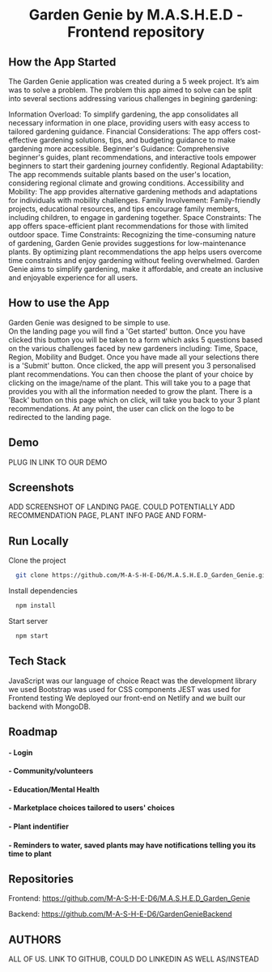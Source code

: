<h1 align="center">Garden Genie by M.A.S.H.E.D - Frontend repository</h1>


## How the App Started   
The Garden Genie application was created during a 5 week project. It’s aim was to solve a problem. 
The problem this app aimed to solve can be split into several sections addressing various challenges in begining gardening:   

Information Overload: To simplify gardening, the app consolidates all necessary information in one place, providing users with easy access to tailored gardening guidance.
Financial Considerations: The app offers cost-effective gardening solutions, tips, and budgeting guidance to make gardening more accessible.
Beginner's Guidance: Comprehensive beginner's guides, plant recommendations, and interactive tools empower beginners to start their gardening journey confidently.
Regional Adaptability: The app recommends suitable plants based on the user's location, considering regional climate and growing conditions.
Accessibility and Mobility: The app provides alternative gardening methods and adaptations for individuals with mobility challenges.
Family Involvement: Family-friendly projects, educational resources, and tips encourage family members, including children, to engage in gardening together.
Space Constraints: The app offers space-efficient plant recommendations for those with limited outdoor space.
Time Constraints: Recognizing the time-consuming nature of gardening, Garden Genie provides suggestions for low-maintenance plants. By optimizing plant recommendations the app helps users overcome time constraints and enjoy gardening without feeling overwhelmed.
Garden Genie aims to simplify gardening, make it affordable, and create an inclusive and enjoyable experience for all users.


## How to use the App
Garden Genie was designed to be simple to use.    
On the landing page you will find a 'Get started' button. Once you have clicked this button you will be taken to a form which asks 5 questions based on the various challenges faced by new gardeners including: Time, Space, Region, Mobility and Budget.
Once you have made all your selections there is a 'Submit' button. Once clicked, the app will present you 3 personalised plant recommendations. You can then choose the plant of your choice by clicking on the image/name of the plant. This will take you to a page that provides you with all the information needed to grow the plant. There is a 'Back' button on this page which on click, will take you back to your 3 plant recommendations. 
At any point, the user can click on the logo to be redirected to the landing page.

## Demo
PLUG IN LINK TO OUR DEMO

## Screenshots
ADD SCREENSHOT OF LANDING PAGE. COULD POTENTIALLY ADD RECOMMENDATION PAGE, PLANT INFO PAGE AND FORM- 


## Run Locally
Clone the project
```bash
  git clone https://github.com/M-A-S-H-E-D6/M.A.S.H.E.D_Garden_Genie.git
```

Install dependencies
```bash
  npm install
```

Start server
```bash
  npm start
```

## Tech Stack

JavaScript was our language of choice
React was the development library we used
Bootstrap was used for CSS components
JEST was used for Frontend testing
We deployed our front-end on Netlify and we built our backend with MongoDB.


## Roadmap
#### - Login 

#### - Community/volunteers

#### - Education/Mental Health

#### - Marketplace choices tailored to users' choices

#### - Plant indentifier

#### - Reminders to water, saved plants may have notifications telling you its time to plant


## Repositories
Frontend: https://github.com/M-A-S-H-E-D6/M.A.S.H.E.D_Garden_Genie

Backend: https://github.com/M-A-S-H-E-D6/GardenGenieBackend

## AUTHORS
ALL OF US. LINK TO GITHUB, COULD DO LINKEDIN AS WELL AS/INSTEAD




